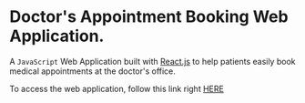 # Doctor's Appointment Booking Web Application.

A `JavaScript` Web Application built with [React.js](https://reactjs.org/) to help patients easily book medical appointments at the doctor's office.  

To access the web application, follow this link right [HERE](https://doctor-appointment-booking.netlify.app/) 
